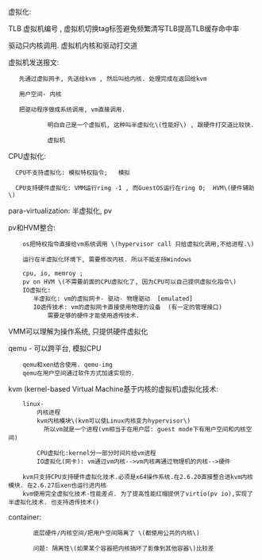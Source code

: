 虚拟化:

TLB  虚拟机编号   , 虚拟机切换tag标签避免频繁清写TLB提高TLB缓存命中率

驱动只内核调用.   虚拟机内核和驱动打交道

虚拟机发送报文:

```
   先通过虚拟网卡, 先送给kvm , 然后叫给内核. 处理完成在返回给kvm

   用户空间- 内核

   把驱动程序做成系统调用, vm直接调用.

           明白自己是一个虚拟机, 这种叫半虚拟化\(性能好\) , 跟硬件打交道比较快.

           虚拟机
```

CPU虚拟化:

```
  CPU不支持虚拟化: 模拟特权指令;   模拟

  CPU支持硬件虚拟化: VMM运行ring -1 , 而GuestOS运行在ring 0;  HVM\(硬件辅助\)
```

para-virtualization: 半虚拟化, pv

pv和HVM整合:

```
    os把特权指令直接给vm系统调用 \(hypervisor call 只给虚拟化调用,不给进程.\)

    运行在半虚拟化环境下, 需要修改内核. 所以不能支持Windows

    cpu, io, memroy ;   
    pv on HVM \(不需要前面的CPU虚拟化了, 因为CPU可以自己提供虚拟化指令\)
    IO虚拟化:
       半虚拟化: vm的虚拟网卡- 驱动- 物理驱动  [emulated]
       IO透传技术: vm的虚拟网卡直接使用物理的设备  (有一定的管理接口)
           需要足够的硬件才能使用透传技术.
```

VMM可以理解为操作系统, 只提供硬件虚拟化

qemu - 可以跨平台, 模拟CPU

```
    qemu和xen结合使用. qemu-img
    qemu在用户空间通过软件方式加速实现的.
```

kvm \(kernel-based Virtual Machine基于内核的虚拟机\)虚拟化技术:

```
    linux-
        内核进程
        kvm内核模块\(kvm可以使Linux内核变为hypervisor\)
          所以vm就是一个进程(vm相当于在用户层: guest mode下有用户空间和内核空间)

        CPU虚拟化:kernel分一部分时间片给vm进程
        IO虚拟化(网卡): vm通过vm内核-->vm内核再通过物理机的内核-->硬件

    kvm只支持CPU支持硬件虚拟化技术.必须是x64操作系统.在2.6.20直接整合进kvm内核模块. 在2.6.27后xen也运行进内核
    kvm使用完全虚拟化技术-性能差点. 为了提高性能红帽提供了virtio(pv io),实现了半虚拟化技术. 也支持透传技术()
```

container:

           底层硬件/内核空间/把用户空间隔离了 \(都使用公共的内核\)

           问题: 隔离性\(如果某个容器把内核搞坏了影像到其他容器\)比较差

